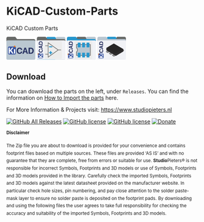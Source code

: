 # KiCAD-Custom-Parts
KiCAD Custom Parts

<img src="https://raw.githubusercontent.com/AchimPieters/KiCAD-Custom-Parts/main/icns/KiCAD.png" width="15%" height="15%">          <img src="https://raw.githubusercontent.com/AchimPieters/KiCAD-Custom-Parts/main/icns/KiCAD_Symbols.png" width="15%" height="15%">          <img src="https://raw.githubusercontent.com/AchimPieters/KiCAD-Custom-Parts/main/icns/KICAD_Footprints.png" width="15%" height="15%">          <img src="https://raw.githubusercontent.com/AchimPieters/KiCAD-Custom-Parts/main/icns/KiCAD_3D.png" width="15%" height="15%">

## Download

You can download the parts on the left, under `Releases`. You can find the information on [How to Import the parts](https://github.com/AchimPieters/KiCAD-Custom-Parts/wiki/How-to-Import-the-parts) here.

For More Information & Projects visit: https://www.studiopieters.nl

[![GitHub All Releases](https://img.shields.io/github/downloads/achimpieters/KiCAD-Custom-Parts/total?color=green)](https://github.com/achimpieters/KiCAD-Custom-Parts/releases) 
[![GitHub license](https://img.shields.io/badge/License-MIT-yellow.svg)](https://raw.githubusercontent.com/hyperion-project/hyperion.ng/master/LICENSE)
[![GitHub license](https://img.shields.io/github/v/release/achimpieters/KiCAD-Custom-Parts)](https://img.shields.io/github/v/release/achimpieters/KiCAD-Custom-Parts)
[![Donate](https://img.shields.io/badge/donate-PayPal-blue.svg)](https://paypal.me/AJFPieters)


<sup><b>Disclaimer</b></sup>

<sup>The Zip file you are about to download is provided for your convenience and contains footprint files based on multiple sources.</sup> <sup>These files are provided ‘AS IS’ and with no guarantee that they are complete, free from errors or suitable for use. <b>Studio</b>Pieters® is not responsible for incorrect Symbols, Footprints and 3D models or use of Symbols, Footprints and 3D models provided in the library.</sup> <sup>Carefully check the imported Symbols, Footprints and 3D models against the latest datasheet provided on the manufacturer website. In particular check hole sizes, pin numbering, and pay close attention to the solder paste-mask layer to ensure no solder paste is deposited on the footprint pads.</sup> <sup>By downloading and using the following files the user agrees to take full responsibility for checking the accuracy and suitability of the imported Symbols, Footprints and 3D models.</sup>

